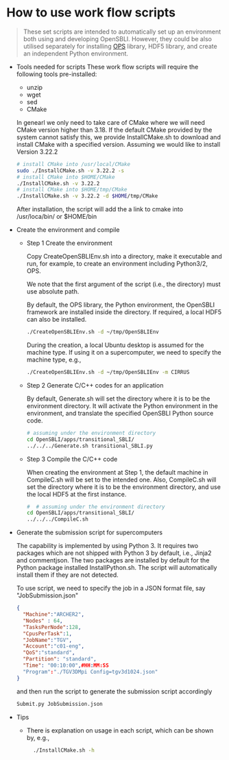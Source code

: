 # How to use work flow scripts

> These set scripts are intended to automatically set up an environment both using and developing OpenSBLI. However, they could be also utilised separately for installing [OPS](https://github.com/OP-DSL/OPS) library, HDF5 library, and create an independent Python environment.

- Tools needed for scripts
  These work flow scripts will require the following tools pre-installed:

  - unzip
  - wget
  - sed
  - CMake

  In genearl we only need to take care of CMake where we will need CMake version higher than 3.18. If the default CMake provided by the system cannot satisfy this, we provide InstallCMake.sh to download and install CMake with a specified version. Assuming we would like to install Version 3.22.2

  ```bash
  # install CMake into /usr/local/CMake
  sudo ./InstallCMake.sh -v 3.22.2 -s
  # install CMake into $HOME/CMake
  ./InstallCMake.sh -v 3.22.2
  # install CMake into $HOME/tmp/CMake
  ./InstallCMake.sh -v 3.22.2 -d $HOME/tmp/CMake

  ```
  After installation, the script will add the a link to cmake into /usr/loca/bin/ or $HOME/bin
- Create the environment and compile

  - Step 1 Create the environment

    Copy CreateOpenSBLIEnv.sh into a directory, make it executable and run, for example, to create an environment including Python3/2, OPS.

    We note that the first argument of the script (i.e., the directory) must use absolute path.

    By default, the OPS library, the Python environment, the OpenSBLI framework are installed inside the directory. If required, a local HDF5 can also be installed.

    ```bash
    ./CreateOpenSBLIEnv.sh -d ~/tmp/OpenSBLIEnv
    ```
    During the creation, a local Ubuntu desktop is assumed for the machine type. If using it on a supercomputer, we need to specify the machine type, e.g.,

    ```bash
    ./CreateOpenSBLIEnv.sh -d ~/tmp/OpenSBLIEnv -m CIRRUS
    ```
  - Step 2 Generate C/C++ codes for an application

    By default, Generate.sh will set the directory where it is to be the environment directory. It will activate the Python environment in the environment, and translate the specified OpenSBLI Python source code.

    ```bash
    # assuming under the environment directory
    cd OpenSBLI/apps/transitional_SBLI/
    ../../../Generate.sh transitional_SBLI.py
    ```
  - Step 3 Compile the C/C++ code

    When creating the environment at Step 1, the default machine in CompileC.sh will be set to the intended one. Also, CompileC.sh will set the directory where it is to be the environment directory, and use the local HDF5 at the first instance.

    ```bash
    #  # assuming under the environment directory
    cd OpenSBLI/apps/transitional_SBLI/
    ../../../CompileC.sh
    ```
- Generate the submission script for supercomputers

  The capability is implemented by using Python 3. It requires two packages which are not shipped with Python 3 by default, i.e., Jinja2 and commentjson. The two packages are installed by default for the Python package installed InstallPython.sh. The script will automatically install them if they are not detected.

  To use script, we need to specify the job in a JSON format file, say "JobSubmission.json"

  ```json
  {
    "Machine":"ARCHER2",
    "Nodes" : 64,
    "TasksPerNode":128,
    "CpusPerTask":1,
    "JobName":"TGV",
    "Account":"c01-eng",
    "QoS":"standard",
    "Partition": "standard",
    "Time": "00:10:00",#HH:MM:SS
    "Program":"./TGV3DMpi Config=tgv3d1024.json"
  }
  ```
  and then run the script to generate the submission script accordingly

  ```bash
  Submit.py JobSubmission.json
  ```
- Tips

  - There is explanation on usage in each script, which can be shown by, e.g.,

    ```bash
      ./InstallCMake.sh -h
    ```
